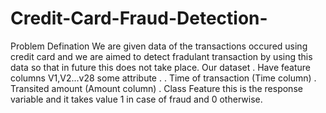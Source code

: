 # Credit-Card-Fraud-Detection-


Problem Defination
We are given data of the transactions occured using credit card and we are aimed to detect fradulant transaction by using this data so that in future this does not take place.
Our dataset
. Have feature columns V1,V2...v28 some attribute .
. Time of transaction (Time column)
. Transited amount (Amount column)
. Class Feature this is the response variable and it takes value 1 in case of fraud and 0 otherwise.

